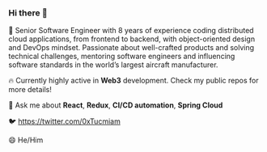 ### Hi there 👋

<!--
**xavierbrochard/xavierbrochard** is a ✨ _special_ ✨ repository because its `README.md` (this file) appears on your GitHub profile.

Here are some ideas to get you started:

- 🔭 I’m currently working on ...
- 🌱 I’m currently learning ...
- 👯 I’m looking to collaborate on ...
- 🤔 I’m looking for help with ...
- 💬 Ask me about ...
- 📫 How to reach me: ...
- 😄 Pronouns: ...
- ⚡ Fun fact: ...
-->

💼 Senior Software Engineer with 8 years of experience coding distributed cloud applications, from frontend to backend, with object-oriented design and DevOps mindset. Passionate about well-crafted products and solving technical challenges, mentoring software engineers and influencing software standards in the world’s largest aircraft manufacturer. 

🔥 Currently highly active in **Web3** development. Check my public repos for more details!

💬 Ask me about **React**, **Redux**, **CI/CD automation**, **Spring Cloud**

🐦 https://twitter.com/0xTucmiam

😄 He/Him
